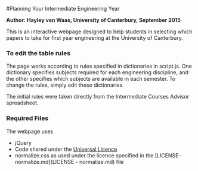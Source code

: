 #Planning Your Intermediate Engineering Year

**Author: Hayley van Waas, University of Canterbury, September 2015**

This is an interactive webpage designed to help students in selecting which papers to take for first year engineering at the University of Canterbury.

### To edit the table rules
The page works according to rules specified in dictionaries in script.js. One dictionary specifies subjects required for each engineering discipline, and the other specifies which subjects are available in each semester. To change the rules, simply edit these dictionaries.

The initial rules were taken directly from the Intermediate Courses Advisor spreadsheet.

### Required Files
The webpage uses
- jQuery
- Code shared under the [Universal Licence](https://creativecommons.org/publicdomain/zero/1.0/)
- normalize.css as used under the licence specified in the [LICENSE- normalize.md](LICENSE - normalize.md) file
